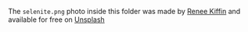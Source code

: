 The `selenite.png` photo inside this folder was made by <a href="https://unsplash.com/@reneekiffin?utm_content=creditCopyText&utm_medium=referral&utm_source=unsplash">Renee Kiffin</a> and available for free on <a href="https://unsplash.com/photos/a-roll-of-white-sage-sitting-on-top-of-a-counter-vxf-uurQ5rY?utm_content=creditCopyText&utm_medium=referral&utm_source=unsplash">Unsplash</a>
